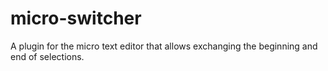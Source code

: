 # micro-switcher
A plugin for the micro text editor that allows exchanging the beginning and end of selections.

